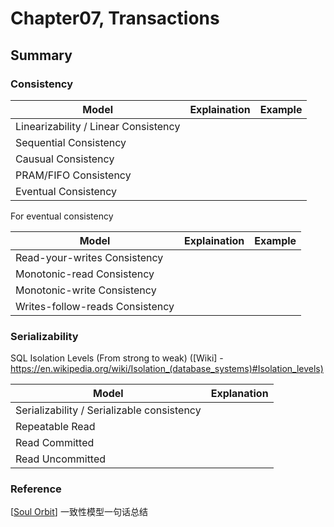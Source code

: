 # Chapter07, Transactions
## Summary

### Consistency

| Model                                | Explaination | Example |
| ------------------------------------ | ------------ | ------- |
| Linearizability / Linear Consistency |              |         |
| Sequential Consistency               |              |         |
| Causual Consistency                  |              |         |
| PRAM/FIFO Consistency                |              |         |
| Eventual Consistency                 |              |         |

For eventual consistency

| Model                           | Explaination | Example |
| ------------------------------- | ------------ | ------- |
| Read-your-writes Consistency    |              |         |
| Monotonic-read Consistency      |              |         |
| Monotonic-write Consistency     |              |         |
| Writes-follow-reads Consistency |              |         |

### Serializability

SQL Isolation Levels (From strong to weak) ([Wiki] - https://en.wikipedia.org/wiki/Isolation_(database_systems)#Isolation_levels)

| Model                                      | Explanation |
| ------------------------------------------ | ----------- |
| Serializability / Serializable consistency |             |
| Repeatable Read                            |             |
| Read Committed                             |             |
| Read Uncommitted                           |             |

### Reference

[[Soul Orbit](http://r12f.com/posts/summarizing-consistency-model)] 一致性模型一句话总结